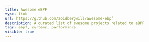 ```yaml
---
title: Awesome eBPF
type: link
url: https://github.com/zoidbergwill/awesome-ebpf
description: A curated list of awesome projects related to eBPF
tags: ebpf, systems, performance
visible: true
---
```

